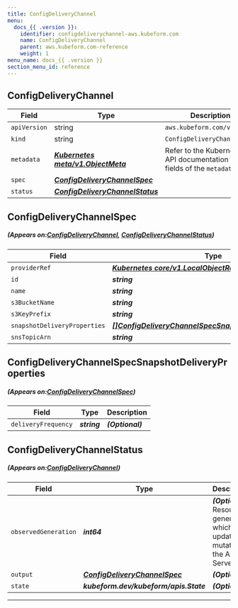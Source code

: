 ```yaml
---
title: ConfigDeliveryChannel
menu:
  docs_{{ .version }}:
    identifier: configdeliverychannel-aws.kubeform.com
    name: ConfigDeliveryChannel
    parent: aws.kubeform.com-reference
    weight: 1
menu_name: docs_{{ .version }}
section_menu_id: reference
---
```


## ConfigDeliveryChannel
| Field | Type | Description |
| ------ | ----- | ----------- |
| `apiVersion` | string | `aws.kubeform.com/v1alpha1` |
|    `kind` | string | `ConfigDeliveryChannel` |
| `metadata` | ***[Kubernetes meta/v1.ObjectMeta](https://kubernetes.io/docs/reference/generated/kubernetes-api/v1.13/#objectmeta-v1-meta)***|Refer to the Kubernetes API documentation for the fields of the `metadata` field.|
| `spec` | ***[ConfigDeliveryChannelSpec](#ConfigDeliveryChannelSpec)***||
| `status` | ***[ConfigDeliveryChannelStatus](#ConfigDeliveryChannelStatus)***||
## ConfigDeliveryChannelSpec
##### (Appears on:[ConfigDeliveryChannel](#ConfigDeliveryChannel), [ConfigDeliveryChannelStatus](#ConfigDeliveryChannelStatus))
| Field | Type | Description |
| ------ | ----- | ----------- |
| `providerRef` | ***[Kubernetes core/v1.LocalObjectReference](https://kubernetes.io/docs/reference/generated/kubernetes-api/v1.13/#localobjectreference-v1-core)***||
| `id` | ***string***||
| `name` | ***string***| ***(Optional)*** |
| `s3BucketName` | ***string***||
| `s3KeyPrefix` | ***string***| ***(Optional)*** |
| `snapshotDeliveryProperties` | ***[[]ConfigDeliveryChannelSpecSnapshotDeliveryProperties](#ConfigDeliveryChannelSpecSnapshotDeliveryProperties)***| ***(Optional)*** |
| `snsTopicArn` | ***string***| ***(Optional)*** |
## ConfigDeliveryChannelSpecSnapshotDeliveryProperties
##### (Appears on:[ConfigDeliveryChannelSpec](#ConfigDeliveryChannelSpec))
| Field | Type | Description |
| ------ | ----- | ----------- |
| `deliveryFrequency` | ***string***| ***(Optional)*** |
## ConfigDeliveryChannelStatus
##### (Appears on:[ConfigDeliveryChannel](#ConfigDeliveryChannel))
| Field | Type | Description |
| ------ | ----- | ----------- |
| `observedGeneration` | ***int64***| ***(Optional)*** Resource generation, which is updated on mutation by the API Server.|
| `output` | ***[ConfigDeliveryChannelSpec](#ConfigDeliveryChannelSpec)***| ***(Optional)*** |
| `state` | ***kubeform.dev/kubeform/apis.State***| ***(Optional)*** |
---
